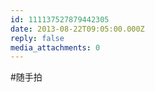 ```yaml
---
id: 111137527879442305
date: 2013-08-22T09:05:00.000Z
reply: false
media_attachments: 0
---
```


#随手拍 ​​​​

